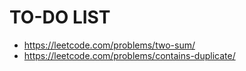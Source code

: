 # TO-DO LIST
* https://leetcode.com/problems/two-sum/
* https://leetcode.com/problems/contains-duplicate/